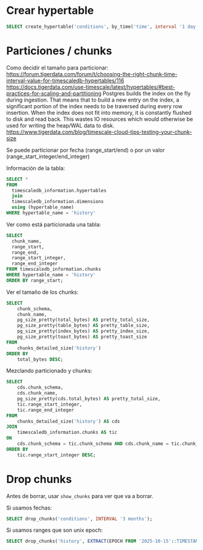 # Crear hypertable

```sql
SELECT create_hypertable('conditions', by_time('time', interval '1 day'));
```

# Particiones / chunks

Como decidir el tamaño para particionar:
<https://forum.tigerdata.com/forum/t/choosing-the-right-chunk-time-interval-value-for-timescaledb-hypertables/116>
<https://docs.tigerdata.com/use-timescale/latest/hypertables/#best-practices-for-scaling-and-partitioning>
Postgres builds the index on the fly during ingestion. That means that to build a new entry on the index, a significant portion of the index needs to be traversed during every row insertion. When the index does not fit into memory, it is constantly flushed to disk and read back. This wastes IO resources which would otherwise be used for writing the heap/WAL data to disk.
<https://www.tigerdata.com/blog/timescale-cloud-tips-testing-your-chunk-size>

Se puede particionar por fecha (range_start/end) o por un valor (range_start_integer/end_integer)

Información de la tabla:

```sql
SELECT *
FROM
  timescaledb_information.hypertables
  join
  timescaledb_information.dimensions
  using (hypertable_name)
WHERE hypertable_name = 'history'
```

Ver como está particionada una tabla:

```sql
SELECT
  chunk_name,
  range_start,
  range_end,
  range_start_integer,
  range_end_integer
FROM timescaledb_information.chunks
WHERE hypertable_name = 'history'
ORDER BY range_start;
```

Ver el tamaño de los chunks:

```sql
SELECT
    chunk_schema,
    chunk_name,
    pg_size_pretty(total_bytes) AS pretty_total_size,
    pg_size_pretty(table_bytes) AS pretty_table_size,
    pg_size_pretty(index_bytes) AS pretty_index_size,
    pg_size_pretty(toast_bytes) AS pretty_toast_size
FROM
    chunks_detailed_size('history')
ORDER BY
    total_bytes DESC;
```

Mezclando particionado y chunks:

```sql
SELECT
    cds.chunk_schema,
    cds.chunk_name,
    pg_size_pretty(cds.total_bytes) AS pretty_total_size,
    tic.range_start_integer,
    tic.range_end_integer
FROM
    chunks_detailed_size('history') AS cds
JOIN
    timescaledb_information.chunks AS tic
ON
    cds.chunk_schema = tic.chunk_schema AND cds.chunk_name = tic.chunk_name
ORDER BY
    tic.range_start_integer DESC;
```

# Drop chunks

Antes de borrar, usar `show_chunks` para ver que va a borrar.

Si usamos fechas:

```sql
SELECT drop_chunks('conditions', INTERVAL '3 months');
```

Si usamos ranges que son unix epoch:

```sql
SELECT drop_chunks('history', EXTRACT(EPOCH FROM '2025-10-15'::TIMESTAMP)::integer);
```
